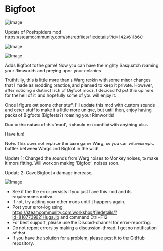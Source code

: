 # Bigfoot

![Image](https://i.imgur.com/buuPQel.png)

Update of Poshspiders mod
https://steamcommunity.com/sharedfiles/filedetails/?id=1423611860

![Image](https://i.imgur.com/pufA0kM.png)

	
![Image](https://i.imgur.com/Z4GOv8H.png)


Adds Bigfoot to the game! Now you can have the mighty Sasquatch roaming your Rimworlds and preying upon your colonies.

Truthfully, this is little more than a Warg reskin with some minor changes that I made as modding practice, and planned to keep it private. However, after noticing a distinct lack of Bigfoot mods, I decided I'd put this up here for the hell of it, and hopefully some of you will enjoy it.

Once I figure out some other stuff, I'll update this mod with custom sounds and other stuff to make it a little more unique, but until then, enjoy having packs of Bigfoots (Bigfeets?) roaming your Rimworlds!

Due to the nature of this 'mod', it should not conflict with anything else.

Have fun!

Note: This does not replace the base game Warg, so you can witness epic battles between Wargs and Bigfoot in the wild!

Update 1: Changed the sounds from Warg noises to Monkey noises, to make it more fitting. Will work on making 'Bigfoot' noises soon.

Update 2: Gave Bigfoot a damage increase.


![Image](https://i.imgur.com/PwoNOj4.png)



-  See if the the error persists if you just have this mod and its requirements active.
-  If not, try adding your other mods until it happens again.
-  Post your error-log using https://steamcommunity.com/workshop/filedetails/?id=818773962]HugsLib and command Ctrl+F12
-  For best support, please use the Discord-channel for error-reporting.
-  Do not report errors by making a discussion-thread, I get no notification of that.
-  If you have the solution for a problem, please post it to the GitHub repository.




